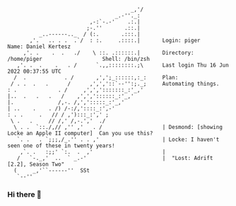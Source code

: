 ```
                                       _,'/
                                  _.-''._:
                          ,-:`-.-'    .:.|
                         ;-.''       .::.|
          _..------.._  / (:.       .:::.|
       ,'.   .. . .  .`/  : :.     .::::.|       Login: piger                             Name: Daniel Kertesz
     ,'. .    .  .   ./    \ ::. .::::::.|       Directory: /home/piger                   Shell: /bin/zsh
   ,'. .  .    .   . /      `.,,::::::::.;\      Last login Thu 16 Jun 2022 00:37:55 UTC
  /  .            . /       ,',';_::::::,:_:     Plan:
 / . .  .   .      /      ,',','::`--'':;._;     Automating things.
: .             . /     ,',',':::::::_:'_,'
|..  .   .   .   /    ,',','::::::_:'_,'
|.              /,-. /,',':::::_:'_,'
| ..    .    . /) /-:/,'::::_:',-'
: . .     .   // / ,'):::_:',' ;
 \ .   .     // /,' /,-.','  ./
  \ . .  `::./,// ,'' ,'   . /                   | Desmond: [showing Locke an Apple II computer]  Can you use this?
   `. .   . `;;;,/_.'' . . ,'                    | Locke: I haven't seen one of these in twenty years!
    ,`. .   :;;' `:.  .  ,'                      |
   /   `-._,'  ..  ` _.-'                        |	"Lost: Adrift [2.2], Season Two"
  (     _,'``------''  SSt
   `--''
```

### Hi there 👋

<!--
**piger/piger** is a ✨ _special_ ✨ repository because its `README.md` (this file) appears on your GitHub profile.

Here are some ideas to get you started:

- 🔭 I’m currently working on ...
- 🌱 I’m currently learning ...
- 👯 I’m looking to collaborate on ...
- 🤔 I’m looking for help with ...
- 💬 Ask me about ...
- 📫 How to reach me: ...
- 😄 Pronouns: ...
- ⚡ Fun fact: ...
-->
